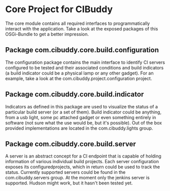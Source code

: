 # Core Project for CIBuddy

The core module contains all required interfaces to programmatically interact with the application. Take a look at the exposed packages of this OSGi-Bundle to get a better impression.

## Package com.cibuddy.core.build.configuration

The configuration package contains the main interface to identify CI servers configured to be tested and their associated conditions and build indicators (a build indicator could be a physical lamp or any other gadget). For an example, take a look at the com.cibuddy.project.configuration project.

## Package com.cibuddy.core.build.indicator

Indicators as defined in this package are used to visualize the status of a particular build server (or a set of them). Build indicator could be anything, from a usb light, some pc attached gadget or even something entirely in software (not sure what the use would be, but it's possible). Out of the box provided implementations are located in the com.cibuddy.lights group.

## Package com.cibuddy.core.build.server
A server is an abstract concept for a CI endpoint that is capable of holding information of various individual build projects. Each server configuration exposes its configuredprojects, which in return could be used to track the status. Currently supported servers could be found in the com.cibuddy.servers group. At the moment only the jenkins server is supported. Hudson might work, but it hasn't been tested yet.